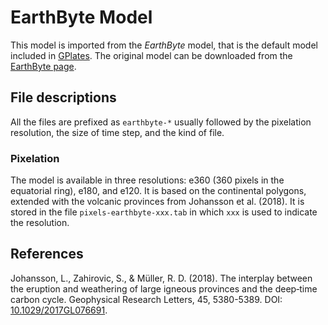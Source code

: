 # EarthByte Model

This model is imported from the *EarthByte* model,
that is the default model included in [GPlates](https://www.gplates.org/).
The original model can be downloaded
from the [EarthByte page](https://www.earthbyte.org/gplates-2-3-software-and-data-sets/).

## File descriptions

All the files are prefixed as `earthbyte-*`
usually followed by the pixelation resolution,
the size of time step,
and the kind of file.

### Pixelation

The model is available in three resolutions:
e360 (360 pixels in the equatorial ring),
e180,
and e120.
It is based on the continental polygons,
extended with the volcanic provinces from Johansson et al. (2018).
It is stored in the file `pixels-earthbyte-xxx.tab`
in which `xxx` is used to indicate the resolution.

## References

Johansson, L., Zahirovic, S., & Müller, R. D.
(2018).
The interplay between the eruption and weathering of large igneous provinces and the deep‐time carbon cycle.
Geophysical Research Letters, 45, 5380-5389.
DOI: [10.1029/2017GL076691](https://doi.org/10.1029/2017GL076691).
